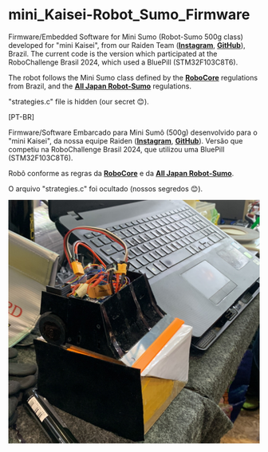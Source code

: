 # mini_Kaisei-Robot_Sumo_Firmware

Firmware/Embedded Software for Mini Sumo (Robot-Sumo 500g class) developed for "mini Kaisei", from our Raiden Team ([**Instagram**](https://www.instagram.com/raiden_robot_sumo/), [**GitHub**](https://github.com/Raiden-Team)), Brazil. The current code is the version which participated at the RoboChallenge Brasil 2024, which used a BluePill (STM32F103C8T6).

The robot follows the Mini Sumo class defined by the [**RoboCore**](https://www.combatederobos.com.br/) regulations from Brazil, and the [**All Japan Robot-Sumo**](https://www.fsi.co.jp/sumo/index.html) regulations.

"strategies.c" file is hidden (our secret :blush:).

[PT-BR]

Firmware/Software Embarcado para Mini Sumô (500g) desenvolvido para o "mini Kaisei", da nossa equipe Raiden ([**Instagram**](https://www.instagram.com/raiden_robot_sumo/), [**GitHub**](https://github.com/Raiden-Team)). Versão que competiu na RoboChallenge Brasil 2024, que utilizou uma BluePill (STM32F103C8T6).

Robô conforme as regras da [**RoboCore**](https://www.combatederobos.com.br/) e da [**All Japan Robot-Sumo**](https://www.fsi.co.jp/sumo/index.html).

O arquivo "strategies.c" foi ocultado (nossos segredos :blush:).

![alt text](<mini Kaisei.jpg>)
